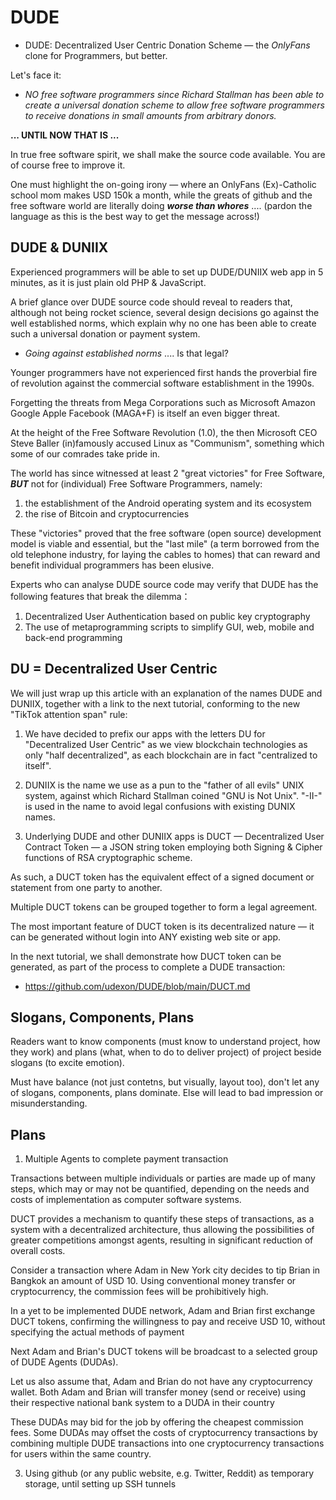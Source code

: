 # DUDE
- DUDE: Decentralized User Centric Donation Scheme &mdash; the _OnlyFans_ clone for Programmers, but better.

Let's face it: 

- _NO free software programmers since Richard Stallman has been able to create a universal donation scheme to allow free software programmers to receive donations in small amounts from arbitrary donors._

__... UNTIL NOW THAT IS ...__

In true free software spirit, we shall make the source code available. You are of course free to improve it.

One must highlight the on-going irony &mdash; where an OnlyFans (Ex)-Catholic school mom makes USD 150k a month, while the greats of github and the free software world are literally doing ___worse than whores___ .... (pardon the language as this is the best way to get the message across!)

## DUDE & DUNIIX

Experienced programmers will be able to set up DUDE/DUNIIX web app in 5 minutes, as it is just plain old PHP & JavaScript.

A brief glance over DUDE source code should reveal to readers that, although not being rocket science, several design decisions go against the well established norms, which explain why no one has been able to create such a universal donation or payment system.

- _Going against established norms_ .... Is that legal?

Younger programmers have not experienced first hands the proverbial fire of revolution against the commercial software establishment in the 1990s.

Forgetting the threats from Mega Corporations such as Microsoft Amazon Google Apple Facebook (MAGA+F) is itself an even bigger threat.

At the height of the Free Software Revolution (1.0), the then Microsoft CEO Steve Baller (in)famously accused Linux as "Communism", something which some of our comrades take pride in.

The world has since witnessed at least 2 "great victories" for Free Software, ___BUT___ not for (individual) Free Software Programmers, namely:

1. the establishment of the Android operating system and its ecosystem
2. the rise of Bitcoin and cryptocurrencies

These "victories" proved that the free software (open source) development model is viable and essential, but the "last mile" (a term borrowed from the old telephone industry, for laying the cables to homes) that can reward and benefit individual programmers has been elusive.

Experts who can analyse DUDE source code may verify that DUDE has the following features that break the dilemma：

1. Decentralized User Authentication based on public key cryptography
2. The use of metaprogramming scripts to simplify GUI, web, mobile and back-end programming


## DU = Decentralized User Centric

We will just wrap up this article with an explanation of the names DUDE and DUNIIX, together with a link to the next tutorial, conforming to the new "TikTok attention span" rule:

1. We have decided to prefix our apps with the letters DU for "Decentralized User Centric" as we view blockchain technologies as only "half decentralized", as each blockchain are in fact "centralized to itself".

2. DUNIIX is the name we use as a pun to the "father of all evils" UNIX system, against which Richard Stallman coined "GNU is Not Unix". "-II-" is used in the name to avoid legal confusions with existing DUNIX names.

3. Underlying DUDE and other DUNIIX apps is DUCT — Decentralized User Contract Token — a JSON string token employing both Signing & Cipher functions of RSA cryptographic scheme.

As such, a DUCT token has the equivalent effect of a signed document or statement from one party to another.

Multiple DUCT tokens can be grouped together to form a legal agreement.

The most important feature of DUCT token is its decentralized nature — it can be generated without login into ANY existing web site or app.

In the next tutorial, we shall demonstrate how DUCT token can be generated, as part of the process to complete a DUDE transaction:

- https://github.com/udexon/DUDE/blob/main/DUCT.md


## Slogans, Components, Plans

Readers want to know components (must know to understand project, how they work) and plans (what, when to do to deliver project) of project beside slogans (to excite emotion).

Must have balance (not just contetns, but visually, layout too), don't let any of slogans, components, plans dominate. Else will lead to bad impression or misunderstanding.

## Plans

1. Multiple Agents to complete payment transaction

Transactions between multiple individuals or parties are made up of many steps, which may or may not be quantified, depending on the needs and costs of implementation as computer software systems.

DUCT provides a mechanism to quantify these steps of transactions, as a system with a decentralized architecture, thus allowing the possibilities of greater competitions amongst agents, resulting in significant reduction of overall costs.

Consider a transaction where Adam in New York city decides to tip Brian in Bangkok an amount of USD 10. Using conventional money transfer or cryptocurrency, the commission fees will be prohibitively high.

In a yet to be implemented DUDE network, Adam and Brian first exchange DUCT tokens, confirming the willingness to pay and receive USD 10, without specifying the actual methods of payment

Next Adam and Brian's DUCT tokens will be broadcast to a selected group of DUDE Agents (DUDAs).

Let us also assume that, Adam and Brian do not have any cryptocurrency wallet. Both Adam and Brian will transfer money (send or receive) using their respective national bank system to a DUDA in their country

These DUDAs may bid for the job by offering the cheapest commission fees. Some DUDAs may offset the costs of cryptocurrency transactions by combining multiple DUDE transactions into one cryptocurrency transactions for users within the same country.


3. Using github (or any public website, e.g. Twitter, Reddit) as temporary storage, until setting up SSH tunnels
